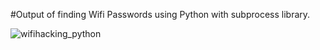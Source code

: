#Output of finding Wifi Passwords using Python with subprocess library.

![wifihacking_python](https://user-images.githubusercontent.com/91953148/209695480-ed8c060f-f465-4090-8364-51d342fc962a.png)
